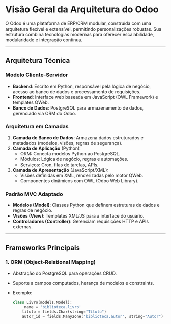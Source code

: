 # Visão Geral da Arquitetura do Odoo

O Odoo é uma plataforma de ERP/CRM modular, construída com uma arquitetura flexível e extensível, permitindo personalizações robustas. Sua estrutura combina tecnologias modernas para oferecer escalabilidade, modularidade e integração contínua.

---

## Arquitetura Técnica

### Modelo Cliente-Servidor
- **Backend**: Escrito em Python, responsável pela lógica de negócio, acesso ao banco de dados e processamento de requisições.
- **Frontend**: Interface web baseada em JavaScript (OWL Framework) e templates QWeb.
- **Banco de Dados**: PostgreSQL para armazenamento de dados, gerenciado via ORM do Odoo.

### Arquitetura em Camadas
1. **Camada de Banco de Dados**: Armazena dados estruturados e metadados (modelos, visões, regras de segurança).
2. **Camada de Aplicação** (Python):
   - ORM: Conecta modelos Python ao PostgreSQL.
   - Módulos: Lógica de negócio, regras e automações.
   - Serviços: Cron, filas de tarefas, APIs.
3. **Camada de Apresentação** (JavaScript/XML):
   - Visões definidas em XML, renderizadas pelo motor QWeb.
   - Componentes dinâmicos com OWL (Odoo Web Library).

### Padrão MVC Adaptado
- **Modelos (Model)**: Classes Python que definem estruturas de dados e regras de negócio.
- **Visões (View)**: Templates XML/JS para a interface do usuário.
- **Controladores (Controller)**: Gerenciam requisições HTTP e APIs externas.

---

## Frameworks Principais

### 1. ORM (Object-Relational Mapping)
- Abstração do PostgreSQL para operações CRUD.
- Suporte a campos computados, herança de modelos e constraints.
- Exemplo:
  
  ```python linenums="1"
  class Livro(models.Model):
      _name = 'biblioteca.livro'
      titulo = fields.Char(string="Título")
      autor_id = fields.Many2one('biblioteca.autor', string="Autor")
  ```

